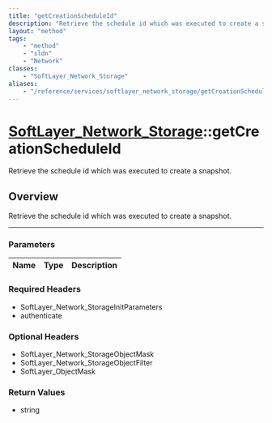 ```yaml
---
title: "getCreationScheduleId"
description: "Retrieve the schedule id which was executed to create a snapshot."
layout: "method"
tags:
    - "method"
    - "sldn"
    - "Network"
classes:
    - "SoftLayer_Network_Storage"
aliases:
    - "/reference/services/softlayer_network_storage/getCreationScheduleId"
---
```

# [SoftLayer_Network_Storage](/reference/services/SoftLayer_Network_Storage)::getCreationScheduleId


Retrieve the schedule id which was executed to create a snapshot.


## Overview 
Retrieve the schedule id which was executed to create a snapshot.

-----

### Parameters 
|Name | Type | Description |
| --- | --- | --- |


### Required Headers
* SoftLayer_Network_StorageInitParameters
* authenticate


### Optional Headers
* SoftLayer_Network_StorageObjectMask
* SoftLayer_Network_StorageObjectFilter
* SoftLayer_ObjectMask

### Return Values
* string




